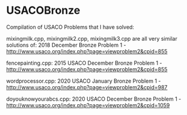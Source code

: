 # USACOBronze

Compilation of USACO Problems that I have solved:

mixingmilk.cpp, mixingmilk2.cpp, mixingmilk3.cpp are all very similar solutions of: 2018 December Bronze Problem 1 - http://www.usaco.org/index.php?page=viewproblem2&cpid=855

fencepainting.cpp: 2015 USACO December Bronze Problem 1 - http://www.usaco.org/index.php?page=viewproblem2&cpid=855

wordprocessor.cpp: 2020 USACO January Bronze Problem 1 - http://www.usaco.org/index.php?page=viewproblem2&cpid=987

doyouknowyourabcs.cpp: 2020 USACO December Bronze Problem 1 - http://www.usaco.org/index.php?page=viewproblem2&cpid=1059 
